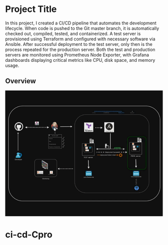 
# Project Title

In this project, I created a CI/CD pipeline that automates the development lifecycle. When code is pushed to the Git master branch, it is automatically checked out, compiled, tested, and containerized. A test server is provisioned using Terraform and configured with necessary software via Ansible. After successful deployment to the test server, only then is the process repeated for the production server. Both the test and production servers are monitored using Prometheus Node Exporter, with Grafana dashboards displaying critical metrics like CPU, disk space, and memory usage.


## Overview
![Description of GIF](./assets/gifproj.gif)
# ci-cd-Cpro
